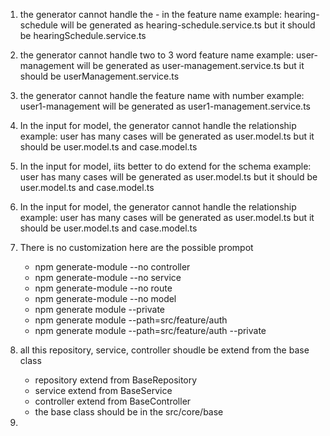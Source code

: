 1. the generator cannot handle the - in the feature name
    example: hearing-schedule
    will be generated as hearing-schedule.service.ts
    but it should be hearingSchedule.service.ts

2. the generator cannot handle two to 3 word feature name
    example: user-management
    will be generated as user-management.service.ts
    but it should be userManagement.service.ts

3. the generator cannot handle the feature name with number
    example: user1-management
    will be generated as user1-management.service.ts

4. In the input for model, the generator cannot handle the relationship
    example: user has many cases
    will be generated as user.model.ts
    but it should be user.model.ts and case.model.ts

5. In the input for model, iits better to do extend for the schema
    example: user has many cases
    will be generated as user.model.ts
    but it should be user.model.ts and case.model.ts

6. In the input for model, the generator cannot handle the relationship
    example: user has many cases
    will be generated as user.model.ts
    but it should be user.model.ts and case.model.ts

7. There is no customization here are the possible prompot
    - npm generate-module --no controller
    - npm generate-module --no service
    - npm generate-module --no route
    - npm generate-module --no model
    - npm generate module --private
    - npm generate module --path=src/feature/auth
    - npm generate module --path=src/feature/auth --private

8. all this repository, service, controller shoudle be extend from the base class
    - repository extend from BaseRepository
    - service extend from BaseService
    - controller extend from BaseController
    - the base class should be in the src/core/base
9. 

